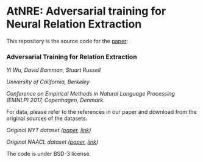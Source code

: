 # AtNRE: Adversarial training for Neural Relation Extraction

This repository is the source code for the [paper](https://people.eecs.berkeley.edu/~russell/papers/emnlp17-relation.pdf):

### Adversarial Training for Relation Extraction

*Yi Wu, David Bamman, Stuart Russell*

*University of California, Berkeley*

*Conference on Empirical Methods in Natural Language Processing (EMNLP) 2017, Copenhagen, Denmark.*

For data, please refer to the references in our paper and download from the original sources of the datasets.

*Original NYT dataset ([paper](http://aclweb.org/anthology/P16-1200), [link](https://github.com/thunlp/NRE/tree/master/data))*

*Original NAACL dataset ([paper](https://aclweb.org/anthology/N/N16/N16-1104.pdf), [link](https://www.cs.washington.edu/ai/gated_instructions/naacl_data.zip))*

The code is under BSD-3 license.
